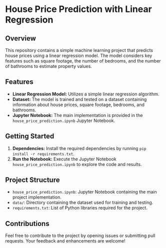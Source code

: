 # House Price Prediction with Linear Regression

## Overview

This repository contains a simple machine learning project that predicts house prices using a linear regression model. The model considers key features such as square footage, the number of bedrooms, and the number of bathrooms to estimate property values.

## Features

- **Linear Regression Model:** Utilizes a simple linear regression algorithm.
- **Dataset:** The model is trained and tested on a dataset containing information about house prices, square footage, bedrooms, and bathrooms.
- **Jupyter Notebook:** The main implementation is provided in the `house_price_prediction.ipynb` Jupyter Notebook.

## Getting Started

1. **Dependencies:** Install the required dependencies by running `pip install -r requirements.txt`.
2. **Run the Notebook:** Execute the Jupyter Notebook `house_price_prediction.ipynb` to explore the code and results.

## Project Structure

- `house_price_prediction.ipynb`: Jupyter Notebook containing the main project implementation.
- `data/`: Directory containing the dataset used for training and testing.
- `requirements.txt`: List of Python libraries required for the project.

## Contributions

Feel free to contribute to the project by opening issues or submitting pull requests. Your feedback and enhancements are welcome!
